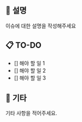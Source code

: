 ## 📄 설명

이슈에 대한 설명을 작성해주세요

## 📋 TO-DO

- [] 해야 할 일 1
- [] 해야 할 일 2
- [] 해야 할 일 3

## 🔔 기타

기타 사항을 적어주세요.
